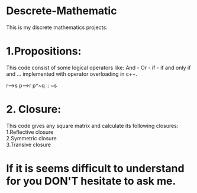 # Descrete-Mathematic

This is my discrete mathematics projects:

# 1.Propositions:
This code consist of some logical operators like: And - Or - if - if and only if and ... implemented with operator overloading in c++.

r-->s
p-->r
p^~q
:: ~s

# 2. Closure:
This code gives any square matrix and calculate its following closures:  
1.Reflective closure  
2.Symmetric closure  
3.Transive closure

# If it is seems difficult to understand for you DON'T hesitate to ask me.
